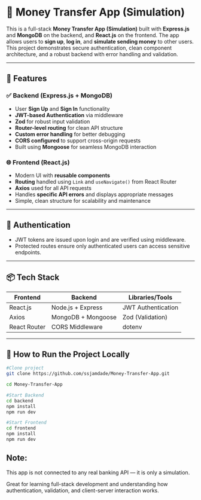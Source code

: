 # 💸 Money Transfer App (Simulation)

This is a full-stack **Money Transfer App (Simulation)** built with **Express.js** and **MongoDB** on the backend, and **React.js** on the frontend. The app allows users to **sign up**, **log in**, and **simulate sending money** to other users. This project demonstrates secure authentication, clean component architecture, and a robust backend with error handling and validation.

---

## 🚀 Features

### ✅ Backend (Express.js + MongoDB)
- User **Sign Up** and **Sign In** functionality
- **JWT-based Authentication** via middleware
- **Zod** for robust input validation
- **Router-level routing** for clean API structure
- **Custom error handling** for better debugging
- **CORS configured** to support cross-origin requests
- Built using **Mongoose** for seamless MongoDB interaction

### 🌐 Frontend (React.js)
- Modern UI with **reusable components**
- **Routing** handled using `Link` and `useNavigate()` from React Router
- **Axios** used for all API requests
- Handles **specific API errors** and displays appropriate messages
- Simple, clean structure for scalability and maintenance

---


## 🔐 Authentication

- JWT tokens are issued upon login and are verified using middleware.
- Protected routes ensure only authenticated users can access sensitive endpoints.

---

## 📦 Tech Stack

| Frontend         | Backend           | Libraries/Tools     |
|------------------|-------------------|----------------------|
| React.js         | Node.js + Express | JWT Authentication  |
| Axios            | MongoDB + Mongoose| Zod (Validation)     |
| React Router     | CORS Middleware   | dotenv               |

---

## 🧪 How to Run the Project Locally


```bash
#Clone project
git clone https://github.com/ssjamdade/Money-Transfer-App.git

cd Money-Transfer-App

#Start Backend
cd backend
npm install
npm run dev

#Start Frontend
cd frontend
npm install
npm run dev
```


## Note:
This app is not connected to any real banking API — it is only a simulation.

Great for learning full-stack development and understanding how authentication, validation, and client-server interaction works.